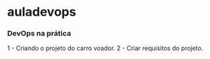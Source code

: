 # auladevops

### DevOps na prática
1 - Criando o projeto do carro voador.
2 - Criar requisitos do projeto.
